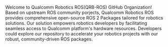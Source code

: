 Welcome to Qualcomm Robotics ROS(QRB-ROS) GitHub Organization! Based on upstream ROS community porjects, Qualcomm Robotics ROS provides comprehensive open-source ROS 2 Packages tailored for robotics solutions. Our solution empowers robotics developers by facilitating seamless access to Qualcomm platform's hardware resources. Developers could explore our repository to accelerate your robotics projects with our robust, community-driven ROS packages.
